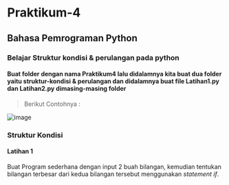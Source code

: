 # Praktikum-4
## Bahasa Pemrograman Python
### Belajar Struktur kondisi & perulangan pada python

#### Buat folder dengan nama Praktikum4 lalu didalamnya kita buat dua folder yaitu struktur-kondisi & perulangan dan didalamnya buat file Latihan1.py dan Latihan2.py dimasing-masing folder
> Berikut Contohnya :

![image](https://user-images.githubusercontent.com/115475424/200741189-ceb059eb-4946-46be-aef9-40e3e972e4fb.png)


### Struktur Kondisi
#### Latihan 1
Buat Program sederhana dengan input 2 buah bilangan, kemudian tentukan bilangan terbesar dari kedua bilangan tersebut menggunakan _statement if_.



